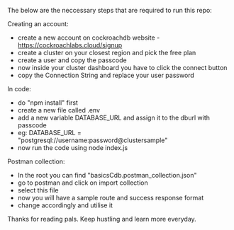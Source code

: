 The below are the neccessary steps that are required to run this repo:

Creating an account:
- create a new account on cockroachdb website - https://cockroachlabs.cloud/signup 
- create a cluster on your closest region and pick the free plan
- create a user and copy the passcode
- now inside your cluster dashboard you have to click the connect button
- copy the Connection String and replace your user password

In code:
- do "npm install" first 
- create a new file called .env 
- add a new variable DATABASE_URL and assign it to the dburl with passcode
- eg: DATABASE_URL = "postgresql://username:password@clustersample"
- now run the code using node index.js

Postman collection:
- In the root you can find "basicsCdb.postman_collection.json"
- go to postman and click on import collection
- select this file
- now you will have a sample route and success response format
- change accordingly and utilise it

Thanks for reading pals. Keep hustling and learn more everyday.
